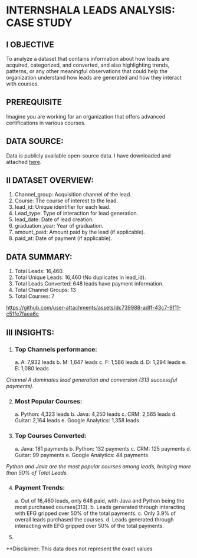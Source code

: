 # INTERNSHALA LEADS ANALYSIS: CASE STUDY


## I OBJECTIVE

  To analyze a dataset that contains information about how leads are acquired, categorized, and converted, and also
  highlighting trends, patterns, or any other meaningful observations that could help the organization understand
  how leads are generated and how they interact with courses.

## PREREQUISITE

  Imagine you are working for an organization that offers advanced certifications in various courses.

## DATA SOURCE:
  Data is publicly available open-source data. I have downloaded and attached [here](https://github.com/SujalDubey/Internshala_Leads_Analysis-CaseStudy/blob/main/raw_data.csv).
  
## II DATASET OVERVIEW:
  1. Channel_group: Acquisition channel of the lead.
  2. Course: The course of interest to the lead.
  3. lead_id: Unique identifier for each lead.
  4. Lead_type: Type of interaction for lead generation.
  5. lead_date: Date of lead creation.
  6. graduation_year: Year of graduation.
  7. amount_paid: Amount paid by the lead (if applicable).
  8. paid_at: Date of payment (if applicable).

## DATA SUMMARY:
  1. Total Leads: 16,460.
  2. Total Unique Leads: 16,460 (No duplicates in lead_id).
  3. Total Leads Converted: 648 leads have payment information.
  4. Total Channel Groups: 13
  5. Total Courses: 7

https://github.com/user-attachments/assets/dc739988-adff-43c7-9f11-c51fe7faea6c


## III INSIGHTS:
  1. ### Top Channels performance:
     a. A: 7,932 leads
     b. M: 1,647 leads
     c. F: 1,586 leads
     d. D: 1,294 leads
     e. E: 1,080 leads
     
  _Channel A dominates lead generation and conversion (313 successful payments)._

  2. ### Most Popular Courses:
     a. Python: 4,323 leads
     b. Java: 4,250 leads
     c. CRM: 2,565 leads
     d. Guitar: 2,164 leads
     e. Google Analytics: 1,358 leads

  3. ### Top Courses Converted:
     a. Java: 181 payments
     b. Python: 132 payments
     c. CRM: 125 payments
     d. Guitar: 99 payments
     e. Google Analytics: 44 payments
  
  _Python and Java are the most popular courses among leads, bringing more than
50% of Total Leads._

  4. ### Payment Trends:
     a. Out of 16,460 leads, only 648 paid, with Java and Python being the most
          purchased courses(313).
     b. Leads generated through interacting with EFG gripped over 50% of the total
          payments.
     c. Only 3.9% of overall leads purchased the courses.
     d. Leads generated through interacting with EFG gripped over 50% of the total
          payments.

  6.  

**Disclaimer: This data does not represent the exact values





